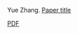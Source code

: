 
Yue Zhang. [Paper title](http://academicpages.github.io/files/paper2.pdf)

[PDF](http://academicpages.github.io/files/paper2.pdf)